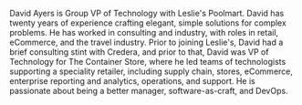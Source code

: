 David Ayers is Group VP of Technology with Leslie's Poolmart. David has twenty years of experience crafting elegant, simple solutions for complex problems. He has worked in consulting and industry, with roles in retail, eCommerce, and the travel industry. Prior to joining Leslie's, David had a brief consulting stint with Credera, and prior to that, David was VP of Technology for The Container Store, where he led teams of technologists supporting a speciality retailer, including supply chain, stores, eCommerce, enterprise reporting and analytics, operations, and support. He is passionate about being a better manager, software-as-craft, and DevOps.
